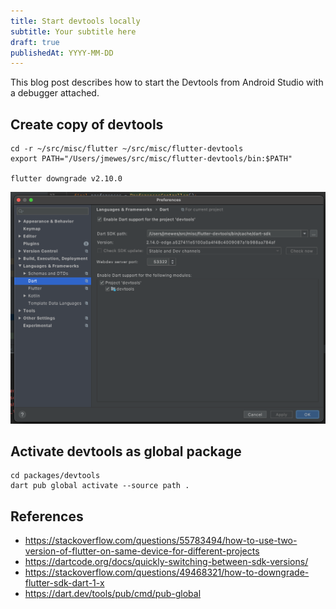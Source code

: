 ```yaml
---
title: Start devtools locally
subtitle: Your subtitle here
draft: true
publishedAt: YYYY-MM-DD
---
```


This blog post describes how to start the Devtools from Android Studio with a debugger attached.


## Create copy of devtools

```
cd -r ~/src/misc/flutter ~/src/misc/flutter-devtools
export PATH="/Users/jmewes/src/misc/flutter-devtools/bin:$PATH"

flutter downgrade v2.10.0
```

![](img/dart-sdk-path.png)

## Activate devtools as global package

```
cd packages/devtools
dart pub global activate --source path .
```




## References

- https://stackoverflow.com/questions/55783494/how-to-use-two-version-of-flutter-on-same-device-for-different-projects
- https://dartcode.org/docs/quickly-switching-between-sdk-versions/
- https://stackoverflow.com/questions/49468321/how-to-downgrade-flutter-sdk-dart-1-x
- https://dart.dev/tools/pub/cmd/pub-global
